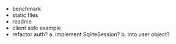- benchmark
- static files
- readme
- client side example
- refactor auth?
  a. implement SqliteSession?
  b. into user object?

